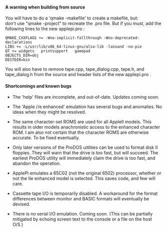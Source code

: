 #### A warning when building from source  
You will have to do a 'qmake -makefile' to create a makefile, but:    
don't use "qmake -project" to recreate the .pro file. But if you must, add the following lines to the new applepi.pro :  

`QMAKE_CXXFLAGS += -Wno-implicit-fallthrough -Wno-deprecated-declarations`   
`LIBS += -L/usr/lib/x86_64-linux-gnu/alsa-lib -lasound -no-pie`   
`QT += widgets   printsupport   gamepad`  
`OBJECTS_DIR=obj`  
`DESTDIR=bin`   
  
You will also have to remove tape.cpp, tape\_dialog.cpp, tape.h, and tape_dialog.h from the source and header lists of the new applepi.pro .   
   
  
#### Shortcomings and known bugs

- The 'help' files are incomplete, and out-of-date.  Updates coming soon.

- The 'Apple //e enhanced' emulation has several bugs and anomalies. No ideas when they might be resolved. 
- The same character-set ROMS are used for all AppleII models. This results in older models anachronistic access to the enhanced character ROM.  I am also not certain that the character ROMS are otherwise accurate.  To be fixed eventually.
- Only later versions of the ProDOS uitlities can be used to format disk II floppies. They will warn that the drive is too fast, but will succeed. The earliest ProDOS utility will immediately claim the drive is too fast, and abandon the operation.
- ApplePi emulates a 65C02 (not the original 6502) processor, whether or not the IIe enhanced model is selected. This saves code, and few will care.  
- Cassette tape I/O is temporarily disabled. A workaround for the format differences between monitor and BASIC formats will eventually be devised.
- There is no serial I/O emulation. Coming soon. (This can be partially mitigated by echoing screen text to the console or a file on the host O/S.)

